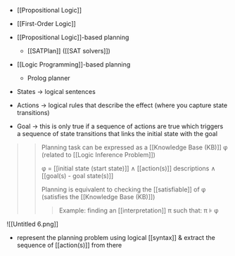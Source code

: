 - [[Propositional Logic]]
- [[First-Order Logic]]

-  [[Propositional Logic]]-based planning
	- [[SATPlan]] ([[SAT solvers]])
-  [[Logic Programming]]-based planning
	- Prolog planner

- States → logical sentences

- Actions → logical rules that describe the effect (where you capture state transitions)

- Goal → this is only true if a sequence of actions are true which triggers a sequence of state transitions that links the initial state with the goal

>> Planning task can be expressed as a 
>> [[Knowledge Base (KB)]] φ (related to [[Logic Inference Problem]]) 
>> 
>> φ = [[initial state (start state)]] ∧ [[action(s)]] descriptions ∧ [[goal(s) - goal state(s)]]
>> 
>> Planning is equivalent to checking the [[satisfiable]] of φ (satisfies the [[Knowledge Base (KB)]])
>>>Example: finding an [[interpretation]] π such that: π ⊧ φ

![[Untitled 6.png]]
- represent the planning problem using logical [[syntax]] & extract the sequence of [[action(s)]] from there